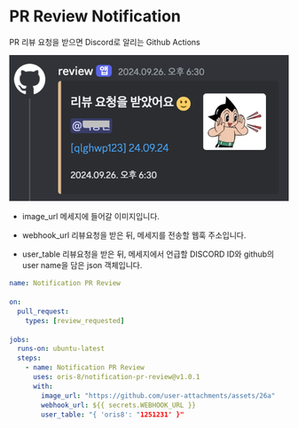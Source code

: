 # PR Review Notification

PR 리뷰 요청을 받으면 Discord로 알리는 Github Actions

![alt text](image.png)

- image_url
  메세지에 들어갈 이미지입니다.

- webhook_url
  리뷰요청을 받은 뒤, 메세지를 전송할 웹훅 주소입니다.

- user_table
  리뷰요청을 받은 뒤,
  메세지에서 언급할 DISCORD ID와 github의 user name을 담은 json 객체입니다.

```yml
name: Notification PR Review

on:
  pull_request:
    types: [review_requested]

jobs:
  runs-on: ubuntu-latest
  steps:
    - name: Notification PR Review
      uses: oris-8/notification-pr-review@v1.0.1
      with:
        image_url: "https://github.com/user-attachments/assets/26a"
        webhook_url: ${{ secrets.WEBHOOK_URL }}
        user_table: "{ 'oris8': "1251231' }"
```

